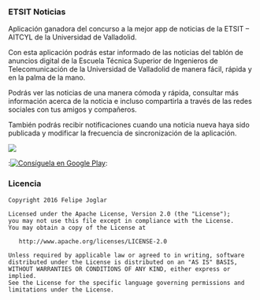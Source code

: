 ### ETSIT Noticias

Aplicación ganadora del concurso a la mejor app de noticias de la ETSIT – AITCYL de la Universidad de Valladolid.

Con esta aplicación podrás estar informado de las noticias del tablón de anuncios digital de la Escuela Técnica Superior de Ingenieros de Telecomunicación de la Universidad de Valladolid de manera fácil, rápida y en la palma de la mano.

Podrás ver las noticias de una manera cómoda y rápida, consultar más información acerca de la noticia e incluso compartirla a través de las redes sociales con tus amigos y compañeros.

También podrás recibir notificaciones cuando una noticia nueva haya sido publicada y modificar la frecuencia de sincronización de la aplicación.

![](https://github.com/fjoglar/ETSIT-Noticias/blob/master/ETSIT-Noticias.png)

:[![Consíguela en Google Play][2]][1]:

### Licencia

```
Copyright 2016 Felipe Joglar

Licensed under the Apache License, Version 2.0 (the "License");
you may not use this file except in compliance with the License.
You may obtain a copy of the License at

   http://www.apache.org/licenses/LICENSE-2.0

Unless required by applicable law or agreed to in writing, software
distributed under the License is distributed on an "AS IS" BASIS,
WITHOUT WARRANTIES OR CONDITIONS OF ANY KIND, either express or implied.
See the License for the specific language governing permissions and
limitations under the License.
```

  [1]: https://play.google.com/store/apps/details?id=com.fjoglar.etsitnoticias
  [2]: https://github.com/fjoglar/ETSIT-Noticias/blob/master/google-play-badge.png (Consíguela en Google Play)